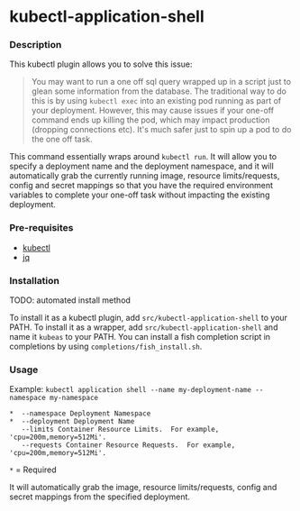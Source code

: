 # kubectl-application-shell

### Description

This kubectl plugin allows you to solve this issue:

> You may want to run a one off sql query wrapped up in a script just to glean some information from the database. The traditional way to do this is by using `kubectl exec` into an existing pod running as part of your deployment. However, this may cause issues if your one-off command ends up killing the pod, which may impact production (dropping connections etc). It's much safer just to spin up a pod to do the one off task.

This command essentially wraps around `kubectl run`. It will allow you to specify a deployment name and the deployment namespace, and it will automatically grab the currently running image, resource limits/requests, config and secret mappings so that you have the required environment variables to complete your one-off task without impacting the existing deployment.

### Pre-requisites

- [kubectl](https://kubernetes.io/docs/tasks/tools/install-kubectl/)
- [jq](https://github.com/stedolan/jq/wiki/Installation)

### Installation

TODO: automated install method

To install it as a kubectl plugin, add `src/kubectl-application-shell` to your PATH.
To install it as a wrapper, add `src/kubectl-application-shell` and name it `kubeas` to your PATH. You can install a fish completion script in completions by using `completions/fish_install.sh`.

### Usage

Example: `kubectl application shell --name my-deployment-name --namespace my-namespace`

```
*  --namespace Deployment Namespace
*  --deployment Deployment Name
   --limits Container Resource Limits.  For example, 'cpu=200m,memory=512Mi'.
   --requests Container Resource Requests.  For example, 'cpu=200m,memory=512Mi'.
```
`*` = Required

It will automatically grab the image, resource limits/requests, config and secret mappings from the specified deployment.
